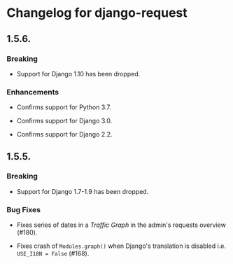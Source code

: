 # Changelog for django-request

## 1.5.6.

### Breaking

* Support for Django 1.10 has been dropped.

### Enhancements

* Confirms support for Python 3.7.

* Confirms support for Django 3.0.

* Confirms support for Django 2.2.

## 1.5.5.

### Breaking

* Support for Django 1.7-1.9 has been dropped.

### Bug Fixes

* Fixes series of dates in a _Traffic Graph_ in the admin's requests overview
  (#180).

* Fixes crash of ``Modules.graph()`` when Django's translation is disabled i.e.
  ``USE_I18N = False`` (#168).

